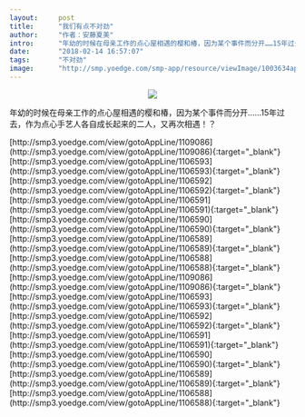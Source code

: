 ```yaml
---
layout:     post
title:      "我们有点不对劲"
author:     "作者：安藤夏美"
intro:      "年幼的时候在母亲工作的点心屋相遇的樱和椿，因为某个事件而分开……15年过去，作为点心手艺人各自成长起来的二人，又再次相遇！？"
date:       "2018-02-14 16:57:07"
tags:       "不对劲"
image:      "http://smp.yoedge.com/smp-app/resource/viewImage/1003634appline.png"
---
```

<div style="text-align: center">
<p><img src="http://smp.yoedge.com/smp-app/resource/viewImage/1003634appline.png"/></p>
</div>
<p class="post-meta">
<span>年幼的时候在母亲工作的点心屋相遇的樱和椿，因为某个事件而分开……15年过去，作为点心手艺人各自成长起来的二人，又再次相遇！？</span>
</p>
[http://smp3.yoedge.com/view/gotoAppLine/1109086](http://smp3.yoedge.com/view/gotoAppLine/1109086){:target="_blank"}
[http://smp3.yoedge.com/view/gotoAppLine/1106593](http://smp3.yoedge.com/view/gotoAppLine/1106593){:target="_blank"}
[http://smp3.yoedge.com/view/gotoAppLine/1106592](http://smp3.yoedge.com/view/gotoAppLine/1106592){:target="_blank"}
[http://smp3.yoedge.com/view/gotoAppLine/1106591](http://smp3.yoedge.com/view/gotoAppLine/1106591){:target="_blank"}
[http://smp3.yoedge.com/view/gotoAppLine/1106590](http://smp3.yoedge.com/view/gotoAppLine/1106590){:target="_blank"}
[http://smp3.yoedge.com/view/gotoAppLine/1106589](http://smp3.yoedge.com/view/gotoAppLine/1106589){:target="_blank"}
[http://smp3.yoedge.com/view/gotoAppLine/1106588](http://smp3.yoedge.com/view/gotoAppLine/1106588){:target="_blank"}
[http://smp3.yoedge.com/view/gotoAppLine/1109086](http://smp3.yoedge.com/view/gotoAppLine/1109086){:target="_blank"}
[http://smp3.yoedge.com/view/gotoAppLine/1106593](http://smp3.yoedge.com/view/gotoAppLine/1106593){:target="_blank"}
[http://smp3.yoedge.com/view/gotoAppLine/1106592](http://smp3.yoedge.com/view/gotoAppLine/1106592){:target="_blank"}
[http://smp3.yoedge.com/view/gotoAppLine/1106591](http://smp3.yoedge.com/view/gotoAppLine/1106591){:target="_blank"}
[http://smp3.yoedge.com/view/gotoAppLine/1106590](http://smp3.yoedge.com/view/gotoAppLine/1106590){:target="_blank"}
[http://smp3.yoedge.com/view/gotoAppLine/1106589](http://smp3.yoedge.com/view/gotoAppLine/1106589){:target="_blank"}
[http://smp3.yoedge.com/view/gotoAppLine/1106588](http://smp3.yoedge.com/view/gotoAppLine/1106588){:target="_blank"}


